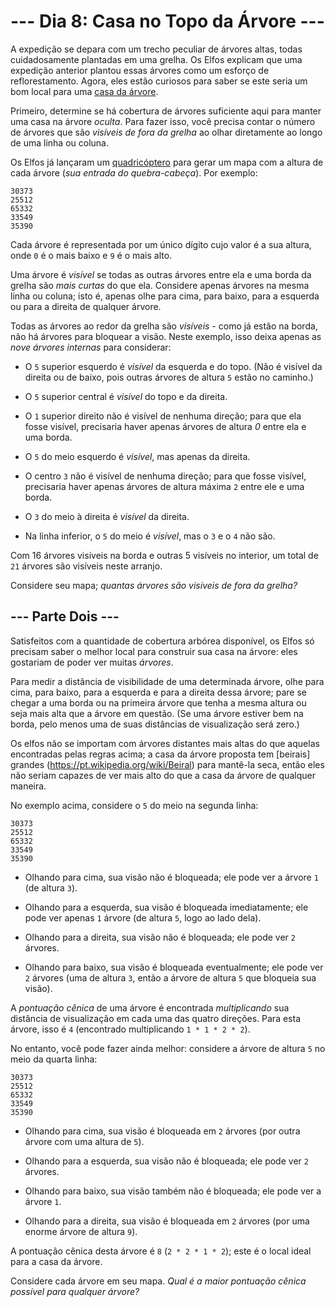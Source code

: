 # --- Dia 8: Casa no Topo da Árvore ---

A expedição se depara com um trecho peculiar de árvores altas, todas cuidadosamente plantadas em uma grelha. Os Elfos explicam que uma expedição anterior plantou essas árvores como um esforço de reflorestamento. Agora, eles estão curiosos para saber se este seria um bom local para uma [casa da árvore](https://pt.wikipedia.org/wiki/Casa_da_%C3%A1rvore).

Primeiro, determine se há cobertura de árvores suficiente aqui para manter uma casa na árvore *oculta*. Para fazer isso, você precisa contar o número de árvores que são *visíveis de fora da grelha* ao olhar diretamente ao longo de uma linha ou coluna.

Os Elfos já lançaram um [quadricóptero](https://pt.wikipedia.org/wiki/Quadrotor) para gerar um mapa com a altura de cada árvore (*sua entrada do quebra-cabeça*). Por exemplo:

```
30373
25512
65332
33549
35390

```

Cada árvore é representada por um único dígito cujo valor é a sua altura, onde `0` é o mais baixo e `9` é o mais alto.

Uma árvore é *visível* se todas as outras árvores entre ela e uma borda da grelha são *mais curtas* do que ela. Considere apenas árvores na mesma linha ou coluna; isto é, apenas olhe para cima, para baixo, para a esquerda ou para a direita de qualquer árvore.

Todas as árvores ao redor da grelha são *visíveis* - como já estão na borda, não há árvores para bloquear a visão. Neste exemplo, isso deixa apenas as *nove árvores internas* para considerar:


  - O `5` superior esquerdo é *visível* da esquerda e do topo. (Não é visível da direita ou de baixo, pois outras árvores de altura `5` estão no caminho.)

  - O `5` superior central é *visível* do topo e da direita.

  - O `1` superior direito não é visível de nenhuma direção; para que ela fosse visível, precisaria haver apenas árvores de altura *0* entre ela e uma borda.

  - O `5` do meio esquerdo é *visível*, mas apenas da direita.

  - O centro `3` não é visível de nenhuma direção; para que fosse visível, precisaria haver apenas árvores de altura máxima `2` entre ele e uma borda.

  - O `3` do meio à direita é *visível* da direita.

  - Na linha inferior, o `5` do meio é *visível*, mas o `3` e o `4` não são.


Com 16 árvores visíveis na borda e outras 5 visíveis no interior, um total de `21` árvores são visíveis neste arranjo.

Considere seu mapa; *quantas árvores são visíveis de fora da grelha?*

## --- Parte Dois ---

Satisfeitos com a quantidade de cobertura arbórea disponível, os Elfos só precisam saber o melhor local para construir sua casa na árvore: eles gostariam de poder ver muitas *árvores*.

Para medir a distância de visibilidade de uma determinada árvore, olhe para cima, para baixo, para a esquerda e para a direita dessa árvore; pare se chegar a uma borda ou na primeira árvore que tenha a mesma altura ou seja mais alta que a árvore em questão. (Se uma árvore estiver bem na borda, pelo menos uma de suas distâncias de visualização será zero.)

Os elfos não se importam com árvores distantes mais altas do que aquelas encontradas pelas regras acima; a casa da árvore proposta tem [beirais] grandes (https://pt.wikipedia.org/wiki/Beiral) para mantê-la seca, então eles não seriam capazes de ver mais alto do que a casa da árvore de qualquer maneira.

No exemplo acima, considere o `5` do meio na segunda linha:

```
30373
25512
65332
33549
35390

```


  - Olhando para cima, sua visão não é bloqueada; ele pode ver a árvore `1` (de altura `3`).

  - Olhando para a esquerda, sua visão é bloqueada imediatamente; ele pode ver apenas `1` árvore (de altura `5`, logo ao lado dela).

  - Olhando para a direita, sua visão não é bloqueada; ele pode ver `2` árvores.

  - Olhando para baixo, sua visão é bloqueada eventualmente; ele pode ver `2` árvores (uma de altura `3`, então a árvore de altura `5` que bloqueia sua visão).


A *pontuação cênica* de uma árvore é encontrada *multiplicando* sua distância de visualização em cada uma das quatro direções. Para esta árvore, isso é `4` (encontrado multiplicando `1 * 1 * 2 * 2`).

No entanto, você pode fazer ainda melhor: considere a árvore de altura `5` no meio da quarta linha:

```
30373
25512
65332
33549
35390

```


  - Olhando para cima, sua visão é bloqueada em `2` árvores (por outra árvore com uma altura de `5`).

  - Olhando para a esquerda, sua visão não é bloqueada; ele pode ver `2` árvores.

  - Olhando para baixo, sua visão também não é bloqueada; ele pode ver a árvore `1`.

  - Olhando para a direita, sua visão é bloqueada em `2` árvores (por uma enorme árvore de altura `9`).


A pontuação cênica desta árvore é `8` (`2 * 2 * 1 * 2`); este é o local ideal para a casa da árvore.

Considere cada árvore em seu mapa. *Qual é a maior pontuação cênica possível para qualquer árvore?*

